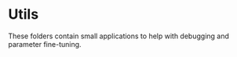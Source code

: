 # Utils
These folders contain small applications to help with debugging and parameter fine-tuning.


